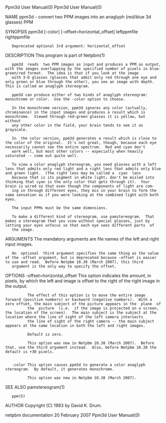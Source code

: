 Ppm3d User Manual(0)                                                                                                                                                                     Ppm3d User Manual(0)



NAME
       ppm3d - convert two PPM images into an anaglyph (red/blue 3d glasses) PPM


SYNOPSIS
       ppm3d [-color] [-offset=horizontal_offset] leftppmfile rightppmfile

       Deprecated optional 3rd argument: horizontal_offset


DESCRIPTION
       This program is part of Netpbm(1)

       ppm3d  reads  two PPM images as input and produces a PPM as output, with the images overlapping by the specified number of pixels in blue-green/red format.  The idea is that if you look at the image
       with 3-D glasses (glasses that admit only red through one eye and only green or blue through the other), you see an image with depth.  This is called an anaglyph stereogram.

       ppm3d can produce either of two kinds of anaglyph stereogram: monochrome or color.  Use the -color option to choose.

       In the monochrome version, ppm3d ignores any color (actually, chrominance) in the input images and produces a result which is monochrome.  Viewed through red-green glasses it is yellow, but  without
       any other color in the field, your brain tends to see it as grayscale.

       In  the color version, ppm3d generates a result which is close to the color of the original.  It's not great, though, because each eye necessarily cannot see the entire spectrum.  Red and cyan don't
       work well, but most other colors -- especially when heavily saturated -- come out quite well.

       To view a color anaglyph stereogram, you need glasses with a left lens that admits only red light and a right lens that admits only blue and green light.  (The right lens may be called a  cyan  lens
       because that is its pigment in white light; don't be misled into thinking that cyan is the only color that gets through it).  Your brain is wired so that even though the components of light are com-
       ing in through different eyes, they mix in your brain to form the same sensation as if you were looking at the combined light with both eyes.

       The input PPMs must be the same dimensions.

       To make a different kind of stereogram, use pamstereogram.  That makes a stereogram that you view without special glasses, just by letting your eyes unfocus so that each eye sees different parts  of
       the image.


ARGUMENTS
       The mandatory arguments are file names of the left and right input images.

       An  optional  third argument specifies the same thing as the value of the -offset argument, but is deprecated because -offset is easier to use and read.  Before Netpbm 10.38 (March 2007), this third
       argument is the only way to specify the offset.


OPTIONS
       -offset=horizontal_offset
              This option indicates the amount, in pixels, by which the left and image is offset to the right of the right image in the output.

              The effect of this option is to move the entire image forward (positive numbers) or backward (negative numbers).  With a zero offset, the main subject of the picture appears in the  plane  of
              the  picture  (i.e.  if the image is projected on a screen, the location of the screen).  The main subject is the subject at the location where the line of sight of the left camera intersects
              the line of sight of the right camera -- the main subject appears at the same location in both the left and right images.

              Default is zero.

              This option was new in Netpbm 10.38 (March 2007).  Before that, use the third argument instead.  Also, before Netpbm 10.38 the default is +30 pixels.


       -color This option causes ppm3d to generate a color anaglyph stereogram.  By default, it generates monochrome.

              This option was new in Netpbm 10.38 (March 2007).




SEE ALSO
       pamstereogram(1)

       ppm(5)



AUTHOR
       Copyright (C) 1993 by David K. Drum.



netpbm documentation                                                                           20 February 2007                                                                          Ppm3d User Manual(0)
